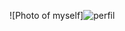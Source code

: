 ![Photo of myself]![perfil](https://user-images.githubusercontent.com/96506357/147175473-cfe3cece-942a-4d1f-bc85-0be9219afa4f.png)
